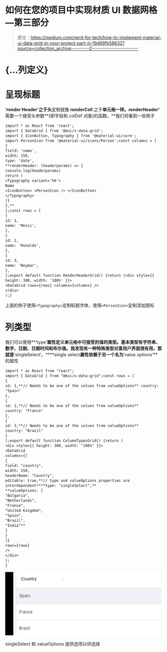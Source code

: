 # 如何在您的项目中实现材质 UI 数据网格—第三部分

> 原文：<https://medium.com/nerd-for-tech/how-to-implement-material-ui-data-grid-in-your-project-part-iii-f9d99fb58632?source=collection_archive---------2----------------------->

# {…列定义}

# 呈现标题

**‘render Header’**之于**头**定制就像 **renderCell** 之于**单元格一样。renderHeader'** 需要一个接受头参数**(即字段和 colDef 对象)的函数。**我们将看到一些例子

```
import * as React from 'react';
import { DataGrid } from '@mui/x-data-grid';
import { IconButton, Typography } from '@material-ui/core';
import PersonIcon from '@material-ui/icons/Person';const columns = [
{
field: 'name',
width: 150,
type: 'date',
**renderHeader: (headerparams) => {
console.log(headerparams)
return (
<Typography variant='h6'>
Name
<IconButton> <PersonIcon /> </IconButton>
</Typography>
)}
},**
];const rows = [
{
id: 1,
name: 'Messi',
},
{
id: 2,
name: 'Ronaldo',
},
{
id: 3,
name: 'Neymar',
},
];export default function RenderHeaderGrid() {return (<div style={{ height: 300, width: '100%' }}>
<DataGrid rows={rows} columns={columns} />
</div>
);}
```

上面的例子使用`<Typography>`定制标题字体，使用`<PersonIcon>`定制添加图标

# 列类型

我们可以使用**‘type’**属性定义单元格中可接受的值的类型。基本类型有字符串、数字、日期、日期时间和布尔值。我发现有一种特殊类型对富用户界面很有用，那就是**‘singleSelect’。****single select**属性依赖于另一个名为**‘value options’**的属性

```
import * as React from "react";
import { DataGrid } from "@mui/x-data-grid";const rows = [
{
id: 1,**// Needs to be one of the values from valueOptions** country: "Spain"
},
{
id: 2,**// Needs to be one of the values from valueOptions**
country: "France"
},
{
id: 3,**// Needs to be one of the values from valueOptions**
country: "Brazil"
}
];export default function ColumnTypesGrid() {return (
<div style={{ height: 300, width: "100%" }}>
<DataGrid
columns={[
{
field: "country",
width: 150,
headerName: "Country",
editable: true,**// type and valueOptions properties are interdependent****type: "singleSelect",**
**valueOptions: [
"Bulgaria",
"Netherlands",
"France",
"United Kingdom",
"Spain",
"Brazil",
"India"**
]
}
]}
rows={rows}
/>
</div>
);
}
```

![](img/2b5d56409f15e663069d448fc123ba92.png)

singleSelect 和 valueOptions 提供选项以供选择